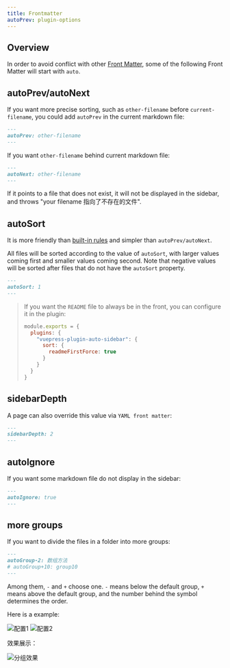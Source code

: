 ```yaml
---
title: Frontmatter
autoPrev: plugin-options
---
```


## Overview

In order to avoid conflict with other [Front Matter](https://vuepress.vuejs.org/guide/frontmatter.html#alternative-frontmatter-formats), some of the following Front Matter will start with `auto`.

## autoPrev/autoNext

If you want more precise sorting, such as `other-filename` before `current-filename`, you could add `autoPrev` in the current markdown file:

```md
---
autoPrev: other-filename
---
```

If you want `other-filename` behind current markdown file:

```md
---
autoNext: other-filename
---
```

If it points to a file that does not exist, it will not be displayed in the sidebar, and throws "your filename 指向了不存在的文件".

## autoSort

It is more friendly than [built-in rules](/features/plugin-options.html#_1-built-in-rules) and simpler than  `autoPrev/autoNext`.

All files will be sorted according to the value of `autoSort`, with larger values coming first and smaller values coming second. Note that negative values will be sorted after files that do not have the `autoSort` property.

```md
---
autoSort: 1
---
```

> If you want the `README` file to always be in the front, you can configure it in the plugin:
>
> ```js
> module.exports = {
>   plugins: {
>     "vuepress-plugin-auto-sidebar": {
>       sort: {
>         readmeFirstForce: true
>       }
>     }
>   }
> }
> ```

## sidebarDepth

A page can also override this value via `YAML front matter`:

```md
---
sidebarDepth: 2
---
```

## autoIgnore

If you want some markdown  file do not display in the sidebar:

```md
---
autoIgnore: true
---
```

## more groups

If you want to divide the files in a folder into more groups:

```md
---
autoGroup-2: 数组方法
# autoGroup+10: group10
---
```

Among them, `-` and `+` choose one. `-` means below the default group, `+` means above the default group, and the number behind the symbol determines the order.

Here is a example:

<img :src="$withBase('/assets/group-config-demo1.png')" alt="配置1">

<img :src="$withBase('/assets/group-config-demo2.png')" alt="配置2">

效果展示：

<img :src="$withBase('/assets/group-config-effect.png')" alt="分组效果">
